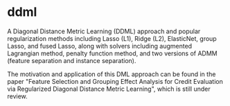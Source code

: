 # ddml
A Diagonal Distance Metric Learning (DDML) approach and popular regularization methods including Lasso (L1), Ridge (L2), ElasticNet, group Lasso, and fused Lasso, along with solvers including augmented Lagrangian method, penalty function method, and two versions of ADMM (feature separation and instance separation).

The motivation and application of this DML approach can be found in the paper "Feature Selection and Grouping Effect Analysis for Credit Evaluation via Regularized Diagonal Distance Metric Learning", which is still under review.
